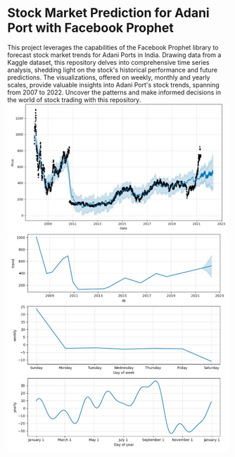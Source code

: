 # Stock Market Prediction for Adani Port with Facebook Prophet

This project leverages the capabilities of the Facebook Prophet library to forecast stock market trends for Adani Ports in India. Drawing data from a Kaggle dataset, 
this repository delves into comprehensive time series analysis, shedding light on the stock's historical performance and future predictions. 
The visualizations, offered on weekly, monthly and yearly scales, provide valuable insights into Adani Port's stock trends, spanning from 2007 to 2022. Uncover the patterns and make informed decisions in the world of stock trading with this repository.<br>
![](img/last-trend.JPG)
![](img/yearly-trend.JPG)
